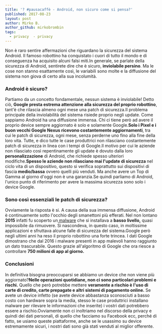 ```yaml
---
title: '? #pausacaffè - Android, non sicuro come si pensa?'
published: 2017-08-23
layout: post
author: Mirko B.
author_github: mirkobrombin
tags:
  - privacy  - privacy
---
```

Non è raro sentire affermazioni che riguardano la sicurezza del sistema Android. Il famoso robottino ha conquistato i cuori di tutto il mondo e di conseguenza ha acquisito alcuni falsi miti.In generale, se parlate della sicurezza di Android, sentirete dire che è sicuro, <strong>inviolabile persino</strong>. Ma le cose non stanno esattamente così, le variabili sono molte e la diffusione del sistema non giova di certo alla sua incolumità.<h3>Android è sicuro?</h3>Partiamo da un concetto fondamentale, nessun sistema è inviolabile! Detto ciò, <strong>Google presta estrema attenzione alla sicurezza del proprio robottino</strong>, tant'è che rilascia almeno ogni mese una patch di sicurezza.Il problema principale della inviolabilità del sistema risiede proprio negli update. Come sappiamo Android ha una diffusione immensa. Chi ci tiene però ad avere il proprio device sempre aggiornato è solo e solamente Google.<strong>Solo i Pixel e i buon vecchi Google Nexus ricevono costantemente aggiornamenti</strong>, tra cui le patch di sicurezza, ogni mese, senza perderne uno fino alla fine della loro vita. Tutte, e dico tutte le case produttrici non rilasciano costantemente patch di sicurezza in linea con i tempi di Google.Il motivo per cui le aziende non rilasciato così repentinamente gli update è dovuto dalla loro <strong>personalizzazione</strong> di Android, che richiede spesso ulteriori modifiche.<strong>Spesso le aziende non rilasciano mai l'update di sicurezza </strong>nel ciclo vita di un dispositivo, questo si verifica soprattutto sui dispositivi di fascia<strong> medio/bassa</strong> ovvero quelli più venduti. Ma anche avere un Top di Gamma al giorno d'oggi non è una garanzia.Se quindi parliamo di Android, l'unico punto di riferimento per avere la massima sicurezza sono solo i device Google.<h3><strong>Sono così essenziali le patch di sicurezza?</strong></h3>Ovviamente la risposta è si. A causa della sua immensa diffusione, Android è continuamente sotto l'occhio degli smanettoni più efferati. Nel non lontano <strong>2015</strong> infatti fu scoperto un<a href="https://blog.lookout.com/trojanized-adware" target="_blank" rel="noopener noreferrer"> malware</a> che si installava a <strong>basso livello,</strong> quasi impossibile da rimuovere. Si nascondeva, in questo caso, in moltissime applicazioni e sfruttava alcune falle di sicurezza del sistema.Google però negli ultimi anni ha reso il proprio robottino una forte trincea. I dati Google dimostrano che dal 2016 i malware presenti in app malevoli hanno raggiunto un dato trascurabile. Questo grazie all'algoritmo di Google che ora riesce a controllare <strong>750 milioni di app al giorno. </strong><h3><strong>Conclusioni</strong></h3>In definitiva bisogna preoccuparsi se abbiamo un device che non viene più aggiornato?<strong>Nelle operazioni quotidiane, non ci sono particolari problemi e rischi.</strong> Quello che però potrebbe mettere <strong>veramente a rischio è l'uso di carte di credito, carte prepagate e altri sistemi di pagamento online.</strong> Se avete un device infetto (se avete device abbastanza sconosciuti a basso costo con hardware sopra la media, stesso le case produttrici installano malware per rilevare le informazioni che inserite) i vostri dati potrebbero essere a rischio.Ovviamente non ci inoltriamo nel discorso della privacy e quindi dei dati personali, di quello che facciamo su Facebook ecc, perché di fatto, se usiamo queste piattaforme, anche se le usassimo su device estremamente sicuri, i nostri dati sono già stati venduti al miglior offerente.